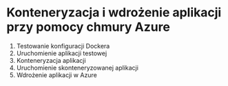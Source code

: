 # Konteneryzacja i wdrożenie aplikacji przy pomocy chmury Azure

1. Testowanie konfiguracji Dockera
2. Uruchomienie aplikacji testowej
3. Konteneryzacja aplikacji
4. Uruchomienie skonteneryzowanej aplikacji
5. Wdrożenie aplikacji w Azure